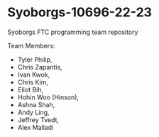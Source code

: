 # Syoborgs-10696-22-23
Syoborgs FTC programming team repository

Team Members:
- Tyler Philip,
- Chris Zapantis,
- Ivan Kwok,
- Chris Kim,
- Eliot Bih,
- Hohin Woo (Hinson),
- Ashna Shah,
- Andy Ling,
- Jeffrey Tvedt,
- Alex Malladi
